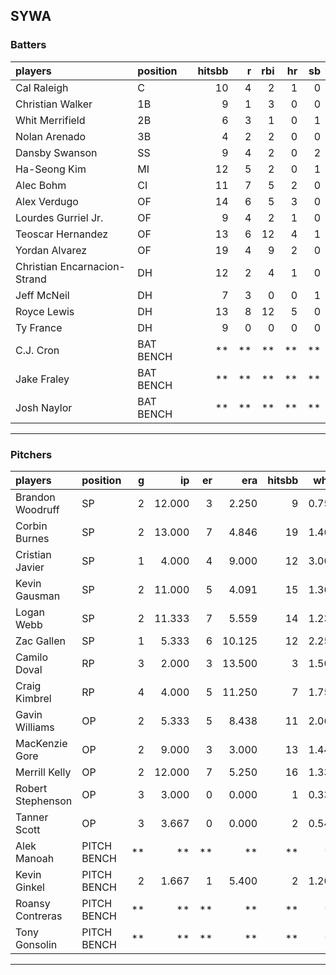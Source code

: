 ## SYWA

### Batters

 
|players                      |position  | hitsbb|  r| rbi| hr| sb| 
|:----------------------------|:---------|------:|--:|---:|--:|--:| 
|Cal Raleigh                  |C         |     10|  4|   2|  1|  0| 
|Christian Walker             |1B        |      9|  1|   3|  0|  0| 
|Whit Merrifield              |2B        |      6|  3|   1|  0|  1| 
|Nolan Arenado                |3B        |      4|  2|   2|  0|  0| 
|Dansby Swanson               |SS        |      9|  4|   2|  0|  2| 
|Ha-Seong Kim                 |MI        |     12|  5|   2|  0|  1| 
|Alec Bohm                    |CI        |     11|  7|   5|  2|  0| 
|Alex Verdugo                 |OF        |     14|  6|   5|  3|  0| 
|Lourdes Gurriel Jr.          |OF        |      9|  4|   2|  1|  0| 
|Teoscar Hernandez            |OF        |     13|  6|  12|  4|  1| 
|Yordan Alvarez               |OF        |     19|  4|   9|  2|  0| 
|Christian Encarnacion-Strand |DH        |     12|  2|   4|  1|  0| 
|Jeff McNeil                  |DH        |      7|  3|   0|  0|  1| 
|Royce Lewis                  |DH        |     13|  8|  12|  5|  0| 
|Ty France                    |DH        |      9|  0|   0|  0|  0| 
|C.J. Cron                    |BAT BENCH |     **| **|  **| **| **| 
|Jake Fraley                  |BAT BENCH |     **| **|  **| **| **| 
|Josh Naylor                  |BAT BENCH |     **| **|  **| **| **| 


* * *

### Pitchers

 
|players           |position    |  g|     ip| er|    era| hitsbb|  whip| so|  w| sv| 
|:-----------------|:-----------|--:|------:|--:|------:|------:|-----:|--:|--:|--:| 
|Brandon Woodruff  |SP          |  2| 12.000|  3|  2.250|      9| 0.750| 19|  1|  0| 
|Corbin Burnes     |SP          |  2| 13.000|  7|  4.846|     19| 1.462| 12|  0|  0| 
|Cristian Javier   |SP          |  1|  4.000|  4|  9.000|     12| 3.000|  4|  0|  0| 
|Kevin Gausman     |SP          |  2| 11.000|  5|  4.091|     15| 1.364| 15|  1|  0| 
|Logan Webb        |SP          |  2| 11.333|  7|  5.559|     14| 1.235|  7|  0|  0| 
|Zac Gallen        |SP          |  1|  5.333|  6| 10.125|     12| 2.250|  3|  0|  0| 
|Camilo Doval      |RP          |  3|  2.000|  3| 13.500|      3| 1.500|  2|  0|  2| 
|Craig Kimbrel     |RP          |  4|  4.000|  5| 11.250|      7| 1.750|  4|  0|  2| 
|Gavin Williams    |OP          |  2|  5.333|  5|  8.438|     11| 2.062|  5|  0|  0| 
|MacKenzie Gore    |OP          |  2|  9.000|  3|  3.000|     13| 1.444|  6|  1|  0| 
|Merrill Kelly     |OP          |  2| 12.000|  7|  5.250|     16| 1.333| 13|  0|  0| 
|Robert Stephenson |OP          |  3|  3.000|  0|  0.000|      1| 0.333|  4|  0|  0| 
|Tanner Scott      |OP          |  3|  3.667|  0|  0.000|      2| 0.545|  2|  0|  1| 
|Alek Manoah       |PITCH BENCH | **|     **| **|     **|     **|    **| **| **| **| 
|Kevin Ginkel      |PITCH BENCH |  2|  1.667|  1|  5.400|      2| 1.200|  3|  0|  1| 
|Roansy Contreras  |PITCH BENCH | **|     **| **|     **|     **|    **| **| **| **| 
|Tony Gonsolin     |PITCH BENCH | **|     **| **|     **|     **|    **| **| **| **| 


* * *


